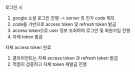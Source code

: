 로그인 시
1. google 소셜 로그인 진행 -> server 측 인가 code 획득
2. code를 기반으로 access token 및 refresh token 발급
3. access token으로 user 정보 조회하여 로그인 및 회원가입 진행
4. 자체 token 발급

자체 access token 만료
1. 클라이언트는 자체 access token 과 refresh token 발급
2. 적절히 검증하고 자체 token 재발급 진행